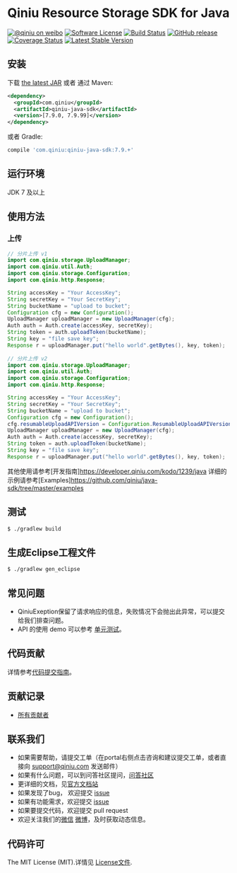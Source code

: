 # Qiniu Resource Storage SDK for Java
[![@qiniu on weibo](http://img.shields.io/badge/weibo-%40qiniutek-blue.svg)](http://weibo.com/qiniutek)
[![Software License](https://img.shields.io/badge/license-MIT-brightgreen.svg)](LICENSE)
[![Build Status](https://travis-ci.org/qiniu/java-sdk.svg)](https://travis-ci.org/qiniu/java-sdk)
[![GitHub release](https://img.shields.io/github/v/tag/qiniu/java-sdk.svg?label=release)](https://github.com/qiniu/java-sdk/releases)
[![Coverage Status](https://codecov.io/gh/qiniu/java-sdk/branch/master/graph/badge.svg)](https://codecov.io/gh/qiniu/java-sdk)
[![Latest Stable Version](https://img.shields.io/maven-central/v/com.qiniu/qiniu-java-sdk.svg)](http://search.maven.org/#search%7Cga%7C1%7Cg%3A%22com.qiniu%22%20AND%20a%3A%22qiniu-java-sdk%22)
## 安装

下载 [the latest JAR][1] 或者 通过 Maven:
```xml
<dependency>
  <groupId>com.qiniu</groupId>
  <artifactId>qiniu-java-sdk</artifactId>
  <version>[7.9.0, 7.9.99]</version>
</dependency>
```
或者 Gradle:
```groovy
compile 'com.qiniu:qiniu-java-sdk:7.9.+'
```

## 运行环境

JDK 7 及以上

## 使用方法

### 上传
```Java
// 分片上传 v1
import com.qiniu.storage.UploadManager;
import com.qiniu.util.Auth;
import com.qiniu.storage.Configuration;
import com.qiniu.http.Response;

String accessKey = "Your AccessKey";
String secretKey = "Your SecretKey";
String bucketName = "upload to bucket";
Configuration cfg = new Configuration();
UploadManager uploadManager = new UploadManager(cfg);
Auth auth = Auth.create(accessKey, secretKey);
String token = auth.uploadToken(bucketName);
String key = "file save key";
Response r = uploadManager.put("hello world".getBytes(), key, token);
   
// 分片上传 v2
import com.qiniu.storage.UploadManager;
import com.qiniu.util.Auth;
import com.qiniu.storage.Configuration;
import com.qiniu.http.Response;

String accessKey = "Your AccessKey";
String secretKey = "Your SecretKey";
String bucketName = "upload to bucket";
Configuration cfg = new Configuration();
cfg.resumableUploadAPIVersion = Configuration.ResumableUploadAPIVersion.V2;
UploadManager uploadManager = new UploadManager(cfg);
Auth auth = Auth.create(accessKey, secretKey);
String token = auth.uploadToken(bucketName);
String key = "file save key";
Response r = uploadManager.put("hello world".getBytes(), key, token);
```

其他使用请参考[开发指南]https://developer.qiniu.com/kodo/1239/java
详细的示例请参考[Examples]https://github.com/qiniu/java-sdk/tree/master/examples

## 测试

``` bash
$ ./gradlew build
```

## 生成Eclipse工程文件
``` bash
$ ./gradlew gen_eclipse
```

## 常见问题

- QiniuExeption保留了请求响应的信息，失败情况下会抛出此异常，可以提交给我们排查问题。
- API 的使用 demo 可以参考 [单元测试](https://github.com/qiniu/java-sdk/blob/master/src/test)。

## 代码贡献

详情参考[代码提交指南](https://github.com/qiniu/java-sdk/blob/master/CONTRIBUTING.md)。

## 贡献记录

- [所有贡献者](https://github.com/qiniu/java-sdk/contributors)

## 联系我们

- 如果需要帮助，请提交工单（在portal右侧点击咨询和建议提交工单，或者直接向 support@qiniu.com 发送邮件）
- 如果有什么问题，可以到问答社区提问，[问答社区](http://qiniu.segmentfault.com/)
- 更详细的文档，见[官方文档站](http://developer.qiniu.com/)
- 如果发现了bug， 欢迎提交 [issue](https://github.com/qiniu/java-sdk/issues)
- 如果有功能需求，欢迎提交 [issue](https://github.com/qiniu/java-sdk/issues)
- 如果要提交代码，欢迎提交 pull request
- 欢迎关注我们的[微信](http://www.qiniu.com/#weixin) [微博](http://weibo.com/qiniutek)，及时获取动态信息。

## 代码许可

The MIT License (MIT).详情见 [License文件](https://github.com/qiniu/java-sdk/blob/master/LICENSE).

[1]: https://search.maven.org/remote_content?g=com.qiniu&a=qiniu-java-sdk&v=LATEST
[2]: https://github.com/Nextpeer/okhttp
[3]: https://raw.githubusercontent.com/qiniu/java-sdk/master/libs/okhttp-2.3.0-SNAPSHOT.jar
[4]: https://raw.githubusercontent.com/qiniu/java-sdk/master/libs/okio-1.3.0-SNAPSHOT.jar
